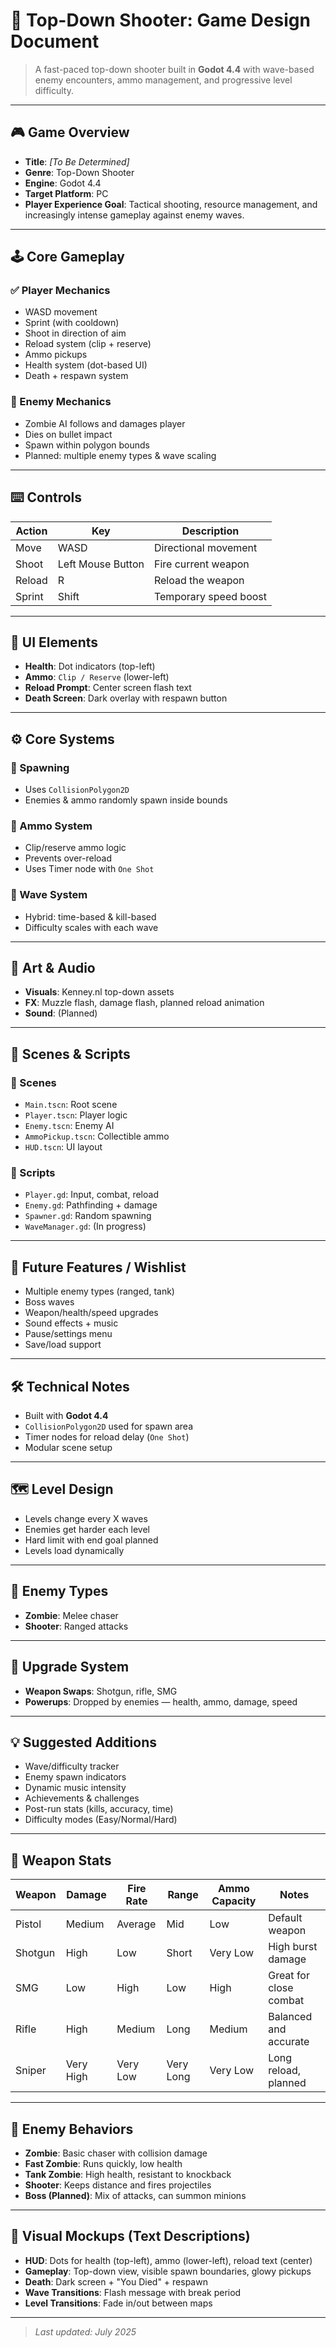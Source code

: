 # 🧠 Top-Down Shooter: Game Design Document

> A fast-paced top-down shooter built in **Godot 4.4** with wave-based enemy encounters, ammo management, and progressive level difficulty.

---

## 🎮 Game Overview
- **Title**: *[To Be Determined]*
- **Genre**: Top-Down Shooter
- **Engine**: Godot 4.4
- **Target Platform**: PC
- **Player Experience Goal**: Tactical shooting, resource management, and increasingly intense gameplay against enemy waves.

---

## 🕹️ Core Gameplay

### ✅ Player Mechanics
- WASD movement
- Sprint (with cooldown)
- Shoot in direction of aim
- Reload system (clip + reserve)
- Ammo pickups
- Health system (dot-based UI)
- Death + respawn system

### 👾 Enemy Mechanics
- Zombie AI follows and damages player
- Dies on bullet impact
- Spawn within polygon bounds
- Planned: multiple enemy types & wave scaling

---

## ⌨️ Controls

| Action  | Key               | Description               |
|---------|------------------|---------------------------|
| Move    | WASD             | Directional movement      |
| Shoot   | Left Mouse Button| Fire current weapon       |
| Reload  | R                | Reload the weapon         |
| Sprint  | Shift            | Temporary speed boost     |

---

## 🧩 UI Elements
- **Health**: Dot indicators (top-left)
- **Ammo**: `Clip / Reserve` (lower-left)
- **Reload Prompt**: Center screen flash text
- **Death Screen**: Dark overlay with respawn button

---

## ⚙️ Core Systems

### 🧿 Spawning
- Uses `CollisionPolygon2D`
- Enemies & ammo randomly spawn inside bounds

### 🔫 Ammo System
- Clip/reserve ammo logic
- Prevents over-reload
- Uses Timer node with `One Shot`

### 🌊 Wave System
- Hybrid: time-based & kill-based
- Difficulty scales with each wave

---

## 🎨 Art & Audio
- **Visuals**: Kenney.nl top-down assets
- **FX**: Muzzle flash, damage flash, planned reload animation
- **Sound**: (Planned)

---

## 🧱 Scenes & Scripts

### 🔧 Scenes
- `Main.tscn`: Root scene
- `Player.tscn`: Player logic
- `Enemy.tscn`: Enemy AI
- `AmmoPickup.tscn`: Collectible ammo
- `HUD.tscn`: UI layout

### 📜 Scripts
- `Player.gd`: Input, combat, reload
- `Enemy.gd`: Pathfinding + damage
- `Spawner.gd`: Random spawning
- `WaveManager.gd`: (In progress)

---

## 🚧 Future Features / Wishlist
- Multiple enemy types (ranged, tank)
- Boss waves
- Weapon/health/speed upgrades
- Sound effects + music
- Pause/settings menu
- Save/load support

---

## 🛠 Technical Notes
- Built with **Godot 4.4**
- `CollisionPolygon2D` used for spawn area
- Timer nodes for reload delay (`One Shot`)
- Modular scene setup

---

## 🗺️ Level Design
- Levels change every X waves
- Enemies get harder each level
- Hard limit with end goal planned
- Levels load dynamically

---

## 🧟 Enemy Types
- **Zombie**: Melee chaser
- **Shooter**: Ranged attacks

---

## 🧪 Upgrade System
- **Weapon Swaps**: Shotgun, rifle, SMG
- **Powerups**: Dropped by enemies — health, ammo, damage, speed

---

## 💡 Suggested Additions
- Wave/difficulty tracker
- Enemy spawn indicators
- Dynamic music intensity
- Achievements & challenges
- Post-run stats (kills, accuracy, time)
- Difficulty modes (Easy/Normal/Hard)

---

## 🔫 Weapon Stats

| Weapon   | Damage | Fire Rate | Range | Ammo Capacity | Notes                  |
|----------|--------|-----------|-------|----------------|------------------------|
| Pistol   | Medium | Average   | Mid   | Low            | Default weapon         |
| Shotgun  | High   | Low       | Short | Very Low       | High burst damage      |
| SMG      | Low    | High      | Low   | High           | Great for close combat |
| Rifle    | High   | Medium    | Long  | Medium         | Balanced and accurate  |
| Sniper   | Very High | Very Low | Very Long | Very Low   | Long reload, planned   |

---

## 🧠 Enemy Behaviors
- **Zombie**: Basic chaser with collision damage
- **Fast Zombie**: Runs quickly, low health
- **Tank Zombie**: High health, resistant to knockback
- **Shooter**: Keeps distance and fires projectiles
- **Boss (Planned)**: Mix of attacks, can summon minions

---

## 🧱 Visual Mockups (Text Descriptions)
- **HUD**: Dots for health (top-left), ammo (lower-left), reload text (center)
- **Gameplay**: Top-down view, visible spawn boundaries, glowy pickups
- **Death**: Dark screen + "You Died" + respawn
- **Wave Transitions**: Flash message with break period
- **Level Transitions**: Fade in/out between maps

---

> *Last updated: July 2025*
